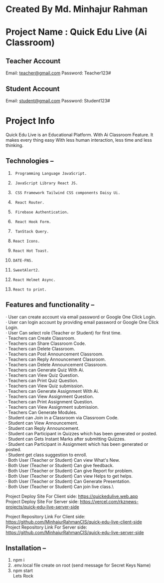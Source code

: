 # Created By Md. Minhajur Rahman

# Project Name : Quick Edu Live (Ai Classroom)

## Teacher Account
Email: teacher@gmail.com
Password: Teacher123#
## Student Account
Email: student@gmail.com
Password: Student123#

# Project Info
Quick Edu Live is an Educational Platform. With Ai Classroom Feature. It makes every thing easy With less human interaction, less time and less thinking.

## Technologies  –
1.      Programming Language JavaScript.
2.      JavaScript Library React JS.
3.      CSS Framework Tailwind CSS components Daisy Ui.
4.      React Router.
5.      Firebase Authentication.
8.      React Hook Form.
9.      TanStack Query.
10.     React Icons.
11.     React Hot Toast.
12.     DATE-FNS.
13.     SweetAlert2.
14.     React Helmet Async.
15.     React to print.

## Features and functionality –
·         User can create account via email password or Google One Click Login. \
·         User can login account by providing email password or Google One Click Login.\
·         User Can select role (Teacher or Student) for first time.\
·         Teachers can Create Classroom.\
·         Teachers can Share Classroom Code.\
·         Teachers can Delete Classroom.\
·         Teachers can Post Announcement Classroom.\
·         Teachers can Reply Announcement Classroom.\
·         Teachers can Delete Announcement Classroom.\
·         Teachers can Generate Quiz With Ai.\
·         Teachers can View Quiz Question.\
·         Teachers can Print Quiz Question.\
·         Teachers can View Quiz submission.\
·         Teachers can Generate Assignment With Ai.\
·         Teachers can View Assignment Question.\
·         Teachers can Print Assignment Question.\
·         Teachers can View Assignment submission.\
·         Teachers Can Generate Modules.\
·         Student can Join in a Classroom via Classroom Code.\
·         Student can View Announcement.\
·         Student can Reply Announcement.\
·         Student can Participant in Quizzes which has been generated or posted.\
·         Student can Gets Instant Marks after submitting Quizzes.\
·         Student can Participant in Assignment which has been generated or posted.\
·         Student get class suggestion to enroll.\
·         Both User (Teacher or Student) Can view What's New.\
·         Both User (Teacher or Student) Can give feedback.\
·         Both User (Teacher or Student) Can give Report for problem.\
·         Both User (Teacher or Student) Can view Helps to get helps.\
·         Both User (Teacher or Student) Can Generate Presentation.\
·         Both User (Teacher or Student) Can join live class.\

Project Deploy Site For Client side: https://quickedulive.web.app
  \
Project Deploy Site For Server side: https://vercel.com/rkznews-projects/quick-edu-live-server-side



Project Repository Link For Client side: https://github.com/MinhajurRahmanCIS/quick-edu-live-client-side 
\
Project Repository Link For Server side: https://github.com/MinhajurRahmanCIS/quick-edu-live-server-side

## Installation  –
1. npm i
2. .env.local file create on root (send message for Secret Keys Name)
3. npm start
\
Lets Rock